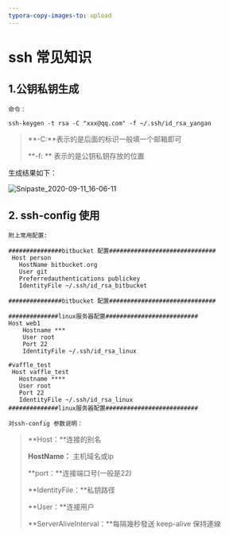 ```yaml
---
typora-copy-images-to: upload
---
```


# ssh 常见知识

## 1.公钥私钥生成

`命令：`

```shell
ssh-keygen -t rsa -C "xxx@qq.com" -f ~/.ssh/id_rsa_yangan
```

> **-C:**表示的是后面的标识一般填一个邮箱即可
>
> **-f: ** 表示的是公钥私钥存放的位置

生成结果如下：

![Snipaste_2020-09-11_16-06-11](https://cdn.jsdelivr.net/gh/momo13795/upic_picture@master/uPic/Snipaste_2020-09-11_16-06-11.png)

## 2. ssh-config 使用

`附上常用配置:`

``` shell
###############bitbucket 配置##############################
 Host person
   HostName bitbucket.org
   User git
   Preferredauthentications publickey
   IdentityFile ~/.ssh/id_rsa_bitbucket

###############bitbucket 配置##############################

##############linux服务器配置##########################
Host web1
    Hostname ***
    User root
    Port 22
    IdentityFile ~/.ssh/id_rsa_linux

#vaffle_test
 Host vaffle_test
   Hostname ****
   User root
   Port 22
   IdentityFile ~/.ssh/id_rsa_linux
##############linux服务器配置##########################
```

`对ssh-config 参数说明：`

> **Host：**连接的别名
>
> **HostName：** 主机域名或ip
>
> **port：**连接端口号(一般是22)
>
> **IdentityFile：**私钥路径
>
> **User：**连接用户
>
> **ServerAliveInterval：**每隔幾秒發送 keep-alive 保持連線